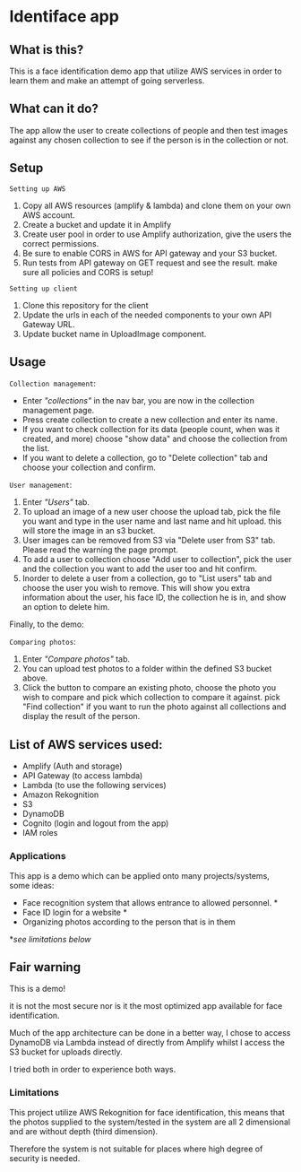 # Identiface app

## What is this?

This is a face identification demo app that utilize AWS services in order to learn them and make an attempt of going serverless.

## What can it do?

The app allow the user to create collections of people and then test images against any chosen collection to see if the person is in the collection or not.

## Setup

`Setting up AWS`

1. Copy all AWS resources (amplify & lambda) and clone them on your own AWS account.
2. Create a bucket and update it in Amplify
3. Create user pool in order to use Amplify authorization, give the users the correct permissions.
4. Be sure to enable CORS in AWS for API gateway and your S3 bucket.
5. Run tests from API gateway on GET request and see the result. make sure all policies and CORS is setup!

`Setting up client`

1. Clone this repository for the client
2. Update the urls in each of the needed components to your own API Gateway URL.
3. Update bucket name in UploadImage component.

## Usage

`Collection management`:

- Enter _"collections"_ in the nav bar, you are now in the collection management page.
- Press create collection to create a new collection and enter its name.
- If you want to check collection for its data (people count, when was it created, and more) choose "show data" and choose the collection from the list.
- If you want to delete a collection, go to "Delete collection" tab and choose your collection and confirm.

`User management`:

1. Enter _"Users"_ tab.
2. To upload an image of a new user choose the upload tab, pick the file you want and type in the user name and last name and hit upload. this will store the image in an s3 bucket.
3. User images can be removed from S3 via "Delete user from S3" tab. Please read the warning the page prompt.
4. To add a user to collection choose "Add user to collection", pick the user and the collection you want to add the user too and hit confirm.
5. Inorder to delete a user from a collection, go to "List users" tab and choose the user you wish to remove. This will show you extra information about the user, his face ID, the collection he is in, and show an option to delete him.

Finally, to the demo:

`Comparing photos`:

1. Enter _"Compare photos"_ tab.
2. You can upload test photos to a folder within the defined S3 bucket above.
3. Click the button to compare an existing photo, choose the photo you wish to compare and pick which collection to compare it against. pick "Find collection" if you want to run the photo against all collections and display the result of the person.

## List of AWS services used:

- Amplify (Auth and storage)
- API Gateway (to access lambda)
- Lambda (to use the following services)
- Amazon Rekognition
- S3
- DynamoDB
- Cognito (login and logout from the app)
- IAM roles

### Applications

This app is a demo which can be applied onto many projects/systems, some ideas:

- Face recognition system that allows entrance to allowed personnel. \*
- Face ID login for a website \*
- Organizing photos according to the person that is in them

\*_see limitations below_

## Fair warning

This is a demo!

it is not the most secure nor is it the most optimized app available for face identification.

Much of the app architecture can be done in a better way, I chose to access DynamoDB via Lambda instead of directly from Amplify whilst I access the S3 bucket for uploads directly.

I tried both in order to experience both ways.

### Limitations

This project utilize AWS Rekognition for face identification, this means that the photos supplied to the system/tested in the system are all 2 dimensional and are without depth (third dimension).

Therefore the system is not suitable for places where high degree of security is needed.
